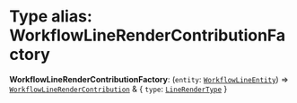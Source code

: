 # Type alias: WorkflowLineRenderContributionFactory

**WorkflowLineRenderContributionFactory**: (`entity`: [`WorkflowLineEntity`](/en/auto-docs/free-layout-editor/classes/WorkflowLineEntity.md)) => [`WorkflowLineRenderContribution`](/en/auto-docs/free-layout-editor/interfaces/WorkflowLineRenderContribution.md) & { `type`: [`LineRenderType`](/en/auto-docs/free-layout-editor/types/LineRenderType.md)  }
